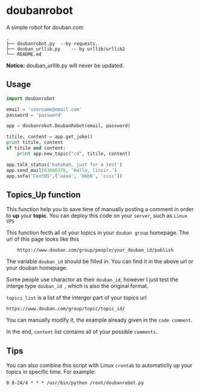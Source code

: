 # doubanrobot

A simple robot for douban.com

    .
    ├── doubanrobot.py  --by requests.
    ├── douban_urllib.py	-- by urllib/urllib2
    └── README.md

**Notice:** douban_urllib.py will never be updated.

## Usage

``` python
import doubanrobot

email = 'username@email.com'
password = 'password'

app = doubanrobot.DoubanRobot(email, password)

titile, content = app.get_joke()
print titile, content
if titile and content:
    print app.new_topic("cd", titile, content)

app.talk_status('hahahah, just for a test')
app.send_mail(63666378, 'Hallo, linsir.')
app.sofa("CentOS",['aaaa', 'bbbb', 'cccc'])
```

## Topics_Up function

This function help you to save time of manually posting a comment in order to **up** your **topic**. You can deploy this code on your `server`, such as `Linux VPS`

This function fecth all of your topics in your `douban group` homepage. The url of this page looks like this 

```
	https://www.douban.com/group/people/your_douban_id/publish
```

The variable `douban_id` should be filled in. You can find it in the above url or your douban homepage. 

Some people use charactor as their `douban_id`, however I just test the interge type `douban_id `, which is also the original format.


`topics_list` is a list of the interger part of your topics url 

```
https://www.douban.com/group/topic/topic_id/
```

You can manually modify it, the example already given in the `code comment`.

In the end, `content` list contains all of your possible `comments`.

## Tips

You can also combine this script with Linux `crontab` to automaticlly up your topics in specific time. For example:

```
0 8-24/4 * * * /usr/bin/python /root/doubanrobot.py
```